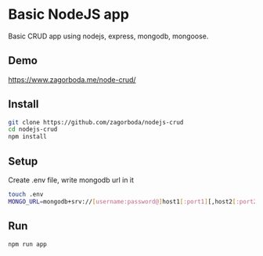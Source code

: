 # Basic NodeJS app

Basic CRUD app using nodejs, express, mongodb, mongoose.

## Demo
https://www.zagorboda.me/node-crud/

## Install
```bash
git clone https://github.com/zagorboda/nodejs-crud
cd nodejs-crud
npm install
```

## Setup
Create .env file, write mongodb url in it
```bash
touch .env
MONGO_URL=mongodb+srv://[username:password@]host1[:port1][,host2[:port2],...[,hostN[:portN]]][/[database][?options]]
```

## Run
```bash
npm run app
```
